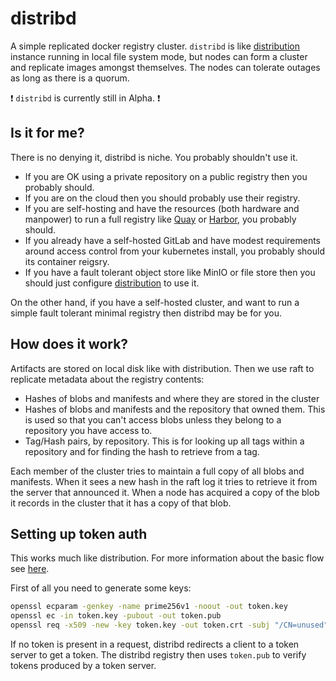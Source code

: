 # distribd

A simple replicated docker registry cluster. `distribd` is like [distribution](https://github.com/docker/distribution/) instance running in local file system mode, but nodes can form a cluster and replicate images amongst themselves. The nodes can tolerate outages as long as there is a quorum.

:exclamation: `distribd` is currently still in Alpha. :exclamation:

## Is it for me?

There is no denying it, distribd is niche. You probably shouldn't use it.

* If you are OK using a private repository on a public registry then you probably should.
* If you are on the cloud then you should probably use their registry.
* If you are self-hosting and have the resources (both hardware and manpower) to run a full registry like [Quay](https://www.openshift.com/products/quay) or [Harbor](https://goharbor.io/), you probably should.
* If you already have a self-hosted GitLab and have modest requirements around access control from your kubernetes install, you probably should its container reigsry.
* If you have a fault tolerant object store like MinIO or file store then you should just configure [distribution](https://github.com/docker/distribution/) to use it.

On the other hand, if you have a self-hosted cluster, and want to run a simple fault tolerant minimal registry then distribd may be for you.

## How does it work?

Artifacts are stored on local disk like with distribution. Then we use raft to replicate metadata about the registry contents:

* Hashes of blobs and manifests and where they are stored in the cluster
* Hashes of blobs and manifests and the repository that owned them. This is used so that you can't access blobs unless they belong to a repository you have access to.
* Tag/Hash pairs, by repository. This is for looking up all tags within a repository and for finding the hash to retrieve from a tag.

Each member of the cluster tries to maintain a full copy of all blobs and manifests. When it sees a new hash in the raft log it tries to retrieve it from the server that announced it. When a node has acquired a copy of the blob it records in the cluster that it has a copy of that blob.

## Setting up token auth

This works much like distribution. For more information about the basic flow see [here](https://docs.docker.com/registry/spec/auth/token/).

First of all you need to generate some keys:

```bash
openssl ecparam -genkey -name prime256v1 -noout -out token.key
openssl ec -in token.key -pubout -out token.pub
openssl req -x509 -new -key token.key -out token.crt -subj "/CN=unused"
```

If no token is present in a request, distribd redirects a client to a token server to get a token. The distribd registry then uses `token.pub` to verify tokens produced by a token server.
